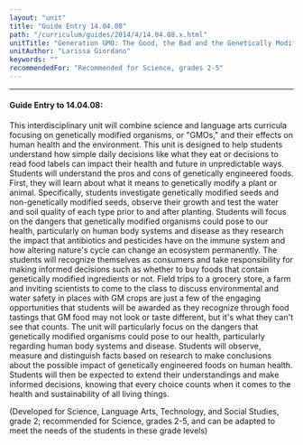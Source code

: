```yaml
---
layout: "unit"
title: "Guide Entry 14.04.08"
path: "/curriculum/guides/2014/4/14.04.08.x.html"
unitTitle: "Generation GMO: The Good, the Bad and the Genetically Modified"
unitAuthor: "Larissa Giordano"
keywords: ""
recommendedFor: "Recommended for Science, grades 2-5"
---
```

<body>
<hr/>
<h4>
Guide Entry to 14.04.08:
</h4>
<p>
This interdisciplinary unit will combine science and language arts curricula focusing on genetically modified organisms, or "GMOs," and their effects on human health and the environment. This unit is designed to help students understand how simple daily decisions like what they eat or decisions to read food labels can impact their health and future in unpredictable ways. Students will understand the pros and cons of genetically engineered foods. First, they will learn about what it means to genetically modify a plant or animal. Specifically, students investigate genetically modified seeds and non-genetically modified seeds, observe their growth and test the water and soil quality of each type prior to and after planting. Students will focus on the dangers that genetically modified organisms could pose to our health, particularly on human body systems and disease as they research the impact that antibiotics and pesticides have on the immune system and how altering nature's cycle can change an ecosystem permanently. The students will recognize themselves as consumers and take responsibility for making informed decisions such as whether to buy foods that contain genetically modified ingredients or not. Field trips to a grocery store, a farm and inviting scientists to come to the class to discuss environmental and water safety in places with GM crops are just a few of the engaging opportunities that students will be awarded as they recognize through food tastings that GM food may not look or taste different, but it's what they can't see that counts.  The unit will particularly focus on the dangers that genetically modified organisms could pose to our health, particularly regarding human body systems and disease. Students will observe, measure and distinguish facts based on research to make conclusions about the possible impact of genetically engineered foods on human health. Students will then be expected to extend their understandings and make informed decisions, knowing that every choice counts when it comes to the health and sustainability of all living things.
</p>
<p>
(Developed for Science, Language Arts, Technology, and Social Studies, grade 2; recommended for Science, grades 2-5, and can be adapted to meet the needs of the students in these grade levels)
<b>
</b>
</p>
</body>